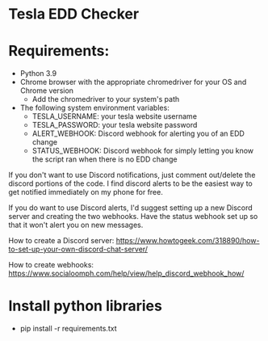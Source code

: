 # Tesla EDD Checker
# Requirements:
* Python 3.9
* Chrome browser with the appropriate chromedriver for your OS and Chrome version
    * Add the chromedriver to your system's path 
* The following system environment variables:
    * TESLA_USERNAME: your tesla website username
    * TESLA_PASSWORD: your tesla website password
    * ALERT_WEBHOOK: Discord webhook for alerting you of an EDD change
    * STATUS_WEBHOOK: Discord webhook for simply letting you know the script ran when there is no EDD change
  
If you don't want to use Discord notifications, just comment out/delete the discord portions of the code. 
I find discord alerts to be the easiest way to get notified immediately on my phone for free.

If you do want to use Discord alerts, I'd suggest setting up a new Discord server and creating the two webhooks. 
Have the status webhook set up so that it won't alert you on new messages. 

How to create a Discord server: https://www.howtogeek.com/318890/how-to-set-up-your-own-discord-chat-server/

How to create webhooks: https://www.socialoomph.com/help/view/help_discord_webhook_how/

# Install python libraries
* pip install -r requirements.txt

